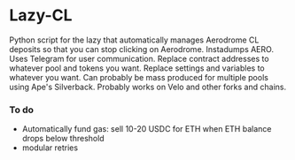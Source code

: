 # Lazy-CL
Python script for the lazy that automatically manages Aerodrome CL deposits so that you can stop clicking on Aerodrome. Instadumps AERO. Uses Telegram for user communication. Replace contract addresses to whatever pool and tokens you want. Replace settings and variables to whatever you want. Can probably be mass produced for multiple pools using Ape's Silverback. Probably works on Velo and other forks and chains.

### To do
- Automatically fund gas: sell 10-20 USDC for ETH when ETH balance drops below threshold
- modular retries
